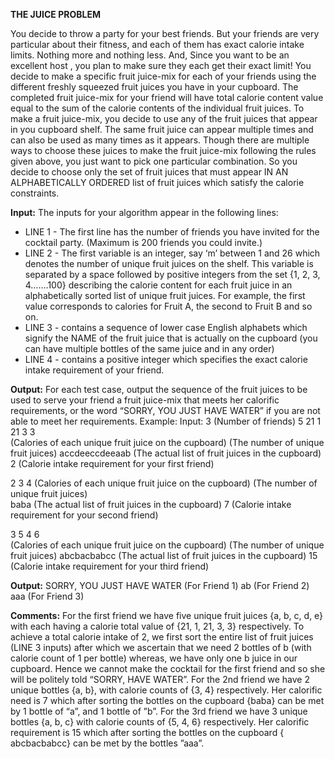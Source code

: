 **THE JUICE PROBLEM**

You decide to throw a party for your best friends.
But your friends are very particular about their fitness, and each of them has exact calorie intake limits.  Nothing more and nothing less. And, Since you want to be an excellent host , you plan to make sure they each get their exact limit!
You decide to make a specific fruit juice-mix for each of your friends using the different freshly squeezed fruit juices you have in your cupboard. The completed fruit juice-mix for your friend will have total calorie content value equal to the sum of the calorie contents of the individual fruit juices. 
To make a fruit juice-mix, you decide to use any of the fruit juices that appear in you cupboard shelf. The same fruit juice can appear multiple times and can also be used as many times as it appears. 
Though there are multiple ways to choose these juices to make the fruit juice-mix following the rules given above, you just want to pick one particular combination. So you decide to choose only the set of fruit juices that must appear IN AN ALPHABETICALLY ORDERED list of fruit juices which satisfy the calorie constraints. 

**Input:**
The inputs for your algorithm appear in the following lines:
*	LINE 1 - The first line has the number of friends you have invited for the cocktail party. (Maximum is 200 friends you could invite.)
*	LINE 2 - The first variable is an integer, say ‘m’ between 1 and 26 which denotes the number of unique fruit juices on the shelf.  This variable is separated by a space followed by positive integers from the set {1, 2, 3, 4…….100} describing the calorie content for each fruit juice in an alphabetically sorted list of unique fruit juices. For example, the first value corresponds to calories for Fruit A, the second to Fruit B and so on.
*	LINE 3 - contains a sequence of lower case English alphabets which signify the NAME of the fruit juice that is actually on the cupboard (you can have multiple bottles of the same juice and in any order)
*	LINE 4 - contains a positive integer which specifies the exact calorie intake requirement of your friend.

**Output:**
For each test case, output the sequence of the fruit juices to be used to serve your friend a fruit juice-mix that meets her calorific requirements, or the word “SORRY, YOU JUST HAVE WATER” if you are not able to meet her requirements.
Example:
Input:
3 (Number of friends)
5   21 1 21 3 3  
				(Calories of each unique fruit juice on the cupboard)
(The number of unique fruit juices)
accdeeccdeeaab (The actual list of fruit juices in the cupboard)
2 (Calorie intake requirement for your first friend)


2 3 4 
			 (Calories of each unique fruit juice on the cupboard)
(The number of unique fruit juices)  
baba (The actual list of fruit juices in the cupboard)
7 (Calorie intake requirement for your second friend)


3 5 4 6  
(Calories of each unique fruit juice on the cupboard)
(The number of unique fruit juices)
abcbacbabcc (The actual list of fruit juices in the cupboard)
15 (Calorie intake requirement for your third friend)

**Output:**
SORRY, YOU JUST HAVE WATER (For Friend 1)
ab (For Friend 2)
aaa (For Friend 3)

**Comments:**
For the first friend we have five unique fruit juices {a, b, c, d, e} with each having a calorie total value of {21, 1, 21, 3, 3} respectively. To achieve a total calorie intake of 2, we first sort the entire list of fruit juices (LINE 3 inputs) after which we ascertain that we need 2  bottles of b (with calorie count of 1 per bottle) whereas, we have only one b juice in our cupboard. Hence we cannot make the cocktail for the first friend and so she will be politely told “SORRY, HAVE WATER”.
For the 2nd friend we have 2 unique bottles {a, b}, with calorie counts of {3, 4} respectively. Her calorific need is 7 which after sorting the bottles on the cupboard {baba} can be met by 1 bottle of “a”, and 1 bottle of ”b”.
For the 3rd friend we have 3 unique bottles {a, b, c} with calorie counts of {5, 4, 6} respectively.  Her calorific requirement is 15 which after sorting the bottles on the cupboard { abcbacbabcc} can be met by the bottles ”aaa”.
